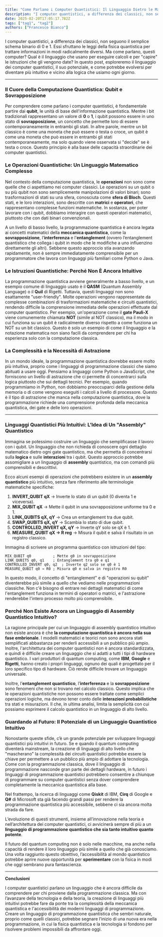```yaml
---
title: "Come Parlano i Computer Quantistici: Il Linguaggio Dietro le Macchine del Futuro"
description: "I computer quantistici, a differenza dei classici, non seguono il semplice schema binario di 0 e 1. Essi sfruttano le leggi della fisica quantistica per trattare informazioni in modi radicalmente diversi. "
date: 2025-02-20T17:05:17.782Z
tags: ["tag1", "tag2"]
authors: ["Francesco Bianco"]
---
```


I computer quantistici, a differenza dei classici, non seguono il semplice schema binario di 0 e 1. Essi sfruttano le leggi della fisica quantistica per trattare informazioni in modi radicalmente diversi. Ma come parlano, questi computer? Qual è il linguaggio che usano per eseguire calcoli e per "capire" le istruzioni che gli vengono date? In questo post, esploreremo il linguaggio dei computer quantistici, il suo potenziale, e come potrebbe evolversi per diventare più intuitivo e vicino alla logica che usiamo ogni giorno.  

---

### **Il Cuore della Computazione Quantistica: Qubit e Sovrapposizione**

Per comprendere come parlano i computer quantistici, è fondamentale partire dai **qubit**, le unità di base dell'informazione quantistica. Mentre i bit tradizionali rappresentano un valore di **0** o **1**, i qubit possono essere in uno stato di **sovrapposizione**, un concetto che permette loro di essere contemporaneamente in entrambi gli stati. In altre parole, mentre un bit classico è come una moneta che può essere o testa o croce, un qubit è come una moneta che può essere in entrambi gli stati contemporaneamente, ma solo quando viene osservata si "decide" se è testa o croce. Questo principio è alla base delle capacità straordinarie dei computer quantistici.  

### **Le Operazioni Quantistiche: Un Linguaggio Matematico Complesso**

Nel contesto della computazione quantistica, le **operazioni** non sono come quelle che ci aspettiamo nei computer classici. Le operazioni su un qubit o su più qubit non sono semplicemente manipolazioni di valori binari; sono trasformazioni di stati su una sfera, conosciuta come **sfera di Bloch**. Questi stati, e le loro interazioni, sono descritte con **matrici** e **operatori**, che rappresentano complesse funzioni matematiche. In sostanza, per poter lavorare con i qubit, dobbiamo interagire con questi operatori matematici, piuttosto che con dati binari convenzionali.  

A un livello di basso livello, la programmazione quantistica è ancora legata ai concetti matematici della **meccanica quantistica**, come la **sovrapposizione**, l’**interferenza** e l’**entanglement** (ovvero l’entanglement quantistico che collega i qubit in modo che le modifiche a uno influenzino direttamente gli altri). Sebbene questo approccio stia avanzando rapidamente, non è sempre immediatamente comprensibile per un programmatore che lavora con linguaggi più familiari come Python o Java.  

### **Le Istruzioni Quantistiche: Perché Non È Ancora Intuitivo**

La programmazione quantistica avviene generalmente a basso livello, e un esempio comune di linguaggio usato è il **QASM** (Quantum Assembly Language) o il **Quil** di Rigetti. Tuttavia, questi linguaggi non sono esattamente "user-friendly". Molte operazioni vengono rappresentate da complesse combinazioni di trasformazioni matematiche e circuiti quantistici, rendendo difficile la comprensione immediata delle operazioni effettuate dal computer quantistico. Per esempio, un'operazione come il **gate Pauli-X** viene comunemente chiamata **NOT** (simile al NOT classico), ma il modo in cui funziona su un qubit è radicalmente diverso rispetto a come funziona un NOT su un bit classico. Questo è solo un esempio di come il linguaggio e la notazione matematica non siano facili da comprendere per chi ha esperienza solo con la computazione classica.  

### **La Complessità e la Necessità di Astrazione**

In un mondo ideale, la programmazione quantistica dovrebbe essere molto più intuitiva, proprio come i linguaggi di programmazione classici che siamo abituati a usare oggi. Pensiamo a linguaggi come Python o JavaScript, che forniscono un livello di astrazione che ci permette di concentrarci sulla logica piuttosto che sui dettagli tecnici. Per esempio, quando programmiamo in Python, non dobbiamo preoccuparci della gestione della memoria o di come vengono eseguiti i calcoli a livello di processore. Questo è il tipo di astrazione che manca nella computazione quantistica, dove la programmazione richiede una comprensione profonda della meccanica quantistica, dei gate e delle loro operazioni.  

---

### **Linguaggi Quantistici Più Intuitivi: L’Idea di Un "Assembly" Quantistico**  

Immagina se potessimo costruire un linguaggio che semplificasse il lavoro con i qubit. Un linguaggio che non richieda di conoscere ogni dettaglio matematico dietro ogni gate quantistico, ma che permetta di concentrarsi sulla **logica** e sulle **interazioni** tra i qubit. Questo approccio potrebbe assomigliare a un linguaggio di **assembly** quantistico, ma con comandi più comprensibili e descrittivi.  

Ecco alcuni esempi di operazioni che potrebbero esistere in un **assembly quantistico** più intuitivo, senza fare riferimento alle terminologie matematiche specifiche:  

1. **INVERT_QUBIT qX** → Inverte lo stato di un qubit (0 diventa 1 e viceversa).  
2. **MIX_QUBIT qX** → Mette il qubit in una sovrapposizione uniforme tra 0 e 1.  
3. **LINK_QUBITS qX, qY** → Crea un entanglement tra due qubit.  
4. **SWAP_QUBITS qX, qY** → Scambia lo stato di due qubit.  
5. **CONTROLLED_INVERT qX, qY** → Inverte qY solo se qX è 1.  
6. **MEASURE_QUBIT qX → R reg** → Misura il qubit e salva il risultato in un registro classico.  

Immagina di scrivere un programma quantistico con istruzioni del tipo:  

```plaintext
MIX_QUBIT q0          ; Mette q0 in sovrapposizione
LINK_QUBITS q0, q1    ; Entanglement tra q0 e q1
CONTROLLED_INVERT q0, q2  ; Inverte q2 solo se q0 è 1
MEASURE_QUBIT q0 → R0 ; Misura q0 e salva in registro R0
```  

In questo modo, il concetto di "entanglement" e di "operazioni su qubit" diventerebbe più simile a quello che vediamo nelle programmazioni classiche. Non c'è bisogno di entrare nei dettagli matematici di come l'entanglement funziona in termini di operatori o matrici, e l'astrazione renderebbe l'intero processo molto più comprensibile.  

### **Perché Non Esiste Ancora un Linguaggio di Assembly Quantistico Intuitivo?**

La ragione principale per cui un linguaggio di assembly quantistico intuitivo non esiste ancora è che **la computazione quantistica è ancora nella sua fase embrionale**. I modelli matematici e teorici non sono ancora stati semplificati abbastanza per renderli accessibili a un pubblico più ampio. Inoltre, l'architettura dei computer quantistici non è ancora standardizzata, e quindi è difficile creare un linguaggio che si adatti a tutti i tipi di hardware quantistico. I vari produttori di quantum computing, come **IBM**, **Google** e **Rigetti**, hanno creato i propri linguaggi, ognuno dei quali è progettato per il loro specifico tipo di hardware. Ciò rende difficile trovare un linguaggio universale.  

Inoltre, l’**entanglement quantistico**, l’**interferenza** e la **sovrapposizione** sono fenomeni che non si trovano nel calcolo classico. Questo implica che le operazioni quantistiche non possono essere trattate come semplici operazioni logiche, ma devono tener conto delle **interazioni probabilistiche** tra stati e misurazioni. Il che, in ultima analisi, limita la semplicità con cui possiamo esprimere il calcolo quantistico in un linguaggio di alto livello.  

### **Guardando al Futuro: Il Potenziale di un Linguaggio Quantistico Intuitivo**  

Nonostante queste sfide, c’è un grande potenziale per sviluppare linguaggi quantistici più intuitivi in futuro. Se e quando il quantum computing diventerà mainstream, la creazione di linguaggi di alto livello che "mascherano" la complessità dei circuiti quantistici potrebbe essere la chiave per permettere a un pubblico più ampio di adottare la tecnologia. Come con la programmazione classica, dove il linguaggio di programmazione nasconde gran parte dei dettagli hardware, in futuro i linguaggi di programmazione quantistici potrebbero consentire a chiunque di programmare su computer quantistici senza dover comprendere completamente la meccanica quantistica alla base.  

Nel frattempo, la ricerca di linguaggi come **Qiskit** di IBM, **Cirq** di Google e **Q#** di Microsoft sta già facendo grandi passi per rendere la programmazione quantistica più accessibile, sebbene ci sia ancora molta strada da fare.  

L’evoluzione di questi strumenti, insieme all’innovazione nella teoria e nell’architettura dei computer quantistici, ci avvicinerà sempre di più a un **linguaggio di programmazione quantistico che sia tanto intuitivo quanto potente**.  

Il futuro del quantum computing non è solo nelle macchine, ma anche nella capacità di rendere il loro linguaggio più simile a quello che già conosciamo. Una volta raggiunto questo obiettivo, l’accessibilità al mondo quantistico potrebbe aprire nuove opportunità per **sperimentare** con la fisica in modi che oggi sembrano pura fantascienza.  

---

**Conclusioni**

I computer quantistici parlano un linguaggio che è ancora difficile da comprendere per chi proviene dalla programmazione classica. Ma con l’avanzare della tecnologia e della teoria, la creazione di linguaggi più intuitivi potrebbe fare da ponte tra la complessità della meccanica quantistica e l'accessibilità dei moderni linguaggi di programmazione. Creare un linguaggio di programmazione quantistica che sembri naturale, proprio come quelli classici, potrebbe segnare l’inizio di una nuova era nella programmazione, in cui la fisica quantistica e la tecnologia si fondono per risolvere problemi impossibili da affrontare oggi.
